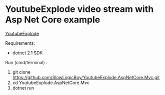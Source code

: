 # YoutubeExplode video stream with Asp Net Core example

[YoutubeExplode](https://github.com/Tyrrrz/YoutubeExplode)

Requirements:

- dotnet 2.1 SDK

Run (cmd/terminal) :

1. git clone https://github.com/SlowLogicBoy/YoutubeExplode.AspNetCore.Mvc.git
2. cd YoutubeExplode.AspNetCore.Mvc
3. dotnet run
